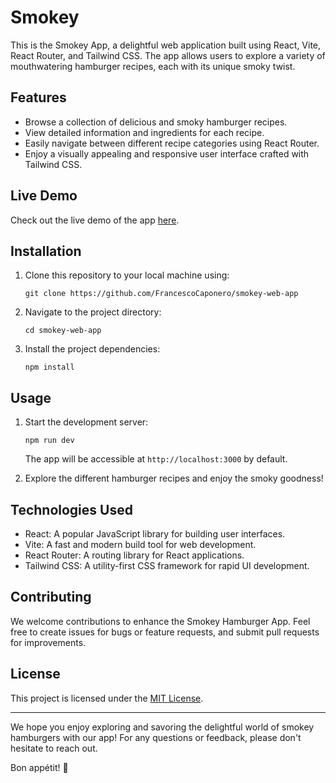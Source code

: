 # Smokey

This is the Smokey  App, a delightful web application built using React, Vite, React Router, and Tailwind CSS. The app allows users to explore a variety of mouthwatering hamburger recipes, each with its unique smoky twist.


## Features

- Browse a collection of delicious and smoky hamburger recipes.
- View detailed information and ingredients for each recipe.
- Easily navigate between different recipe categories using React Router.
- Enjoy a visually appealing and responsive user interface crafted with Tailwind CSS.

## Live Demo

Check out the live demo of the app [here](https://example.com).

## Installation

1. Clone this repository to your local machine using:

   ```
   git clone https://github.com/FrancescoCaponero/smokey-web-app
   ```

2. Navigate to the project directory:

   ```
   cd smokey-web-app
   ```

3. Install the project dependencies:

   ```
   npm install
   ```

## Usage

1. Start the development server:

   ```
   npm run dev
   ```

   The app will be accessible at `http://localhost:3000` by default.

2. Explore the different hamburger recipes and enjoy the smoky goodness!

## Technologies Used

- React: A popular JavaScript library for building user interfaces.
- Vite: A fast and modern build tool for web development.
- React Router: A routing library for React applications.
- Tailwind CSS: A utility-first CSS framework for rapid UI development.


## Contributing

We welcome contributions to enhance the Smokey Hamburger App. Feel free to create issues for bugs or feature requests, and submit pull requests for improvements.

## License

This project is licensed under the [MIT License](LICENSE).

---

We hope you enjoy exploring and savoring the delightful world of smokey hamburgers with our app! For any questions or feedback, please don't hesitate to reach out.

Bon appétit! 🍔